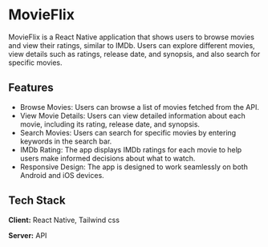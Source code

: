 
# MovieFlix

MovieFlix is a React Native application that shows users to browse movies and view their ratings, similar to IMDb. Users can explore different movies, view details such as ratings, release date, and synopsis, and also search for specific movies.
## Features

- Browse Movies: Users can browse a list of movies fetched from the API.
- View Movie Details: Users can view detailed information about each movie, including its rating, release date, and synopsis.
- Search Movies: Users can search for specific movies by entering keywords in the search bar.
- IMDb Rating: The app displays IMDb ratings for each movie to help users make informed decisions about what to watch.
- Responsive Design: The app is designed to work seamlessly on both Android and iOS devices.


## Tech Stack

**Client:** React Native, Tailwind css

**Server:** API

